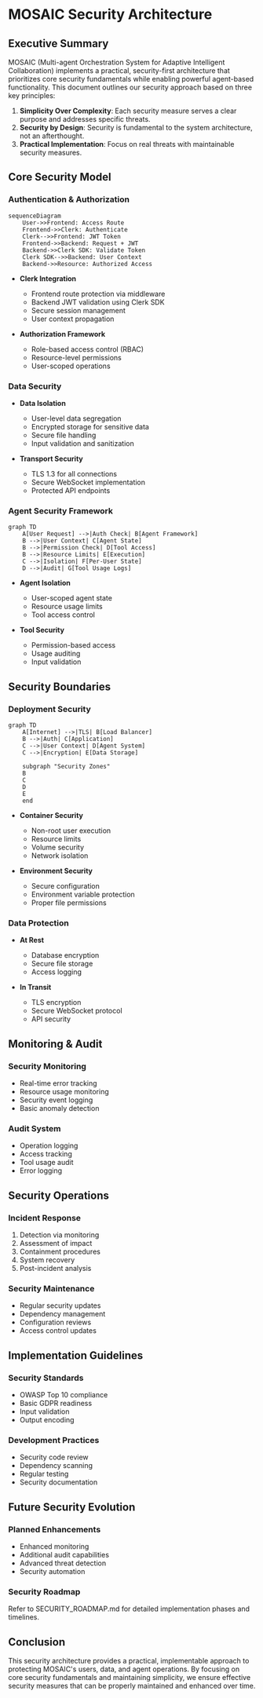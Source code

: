 # MOSAIC Security Architecture

## Executive Summary

MOSAIC (Multi-agent Orchestration System for Adaptive Intelligent Collaboration) implements a practical, security-first architecture that prioritizes core security fundamentals while enabling powerful agent-based functionality. This document outlines our security approach based on three key principles:

1. **Simplicity Over Complexity**: Each security measure serves a clear purpose and addresses specific threats.
2. **Security by Design**: Security is fundamental to the system architecture, not an afterthought.
3. **Practical Implementation**: Focus on real threats with maintainable security measures.

## Core Security Model

### Authentication & Authorization
```mermaid
sequenceDiagram
    User->>Frontend: Access Route
    Frontend->>Clerk: Authenticate
    Clerk-->>Frontend: JWT Token
    Frontend->>Backend: Request + JWT
    Backend->>Clerk SDK: Validate Token
    Clerk SDK-->>Backend: User Context
    Backend->>Resource: Authorized Access
```

- **Clerk Integration**
  - Frontend route protection via middleware
  - Backend JWT validation using Clerk SDK
  - Secure session management
  - User context propagation

- **Authorization Framework**
  - Role-based access control (RBAC)
  - Resource-level permissions
  - User-scoped operations

### Data Security

- **Data Isolation**
  - User-level data segregation
  - Encrypted storage for sensitive data
  - Secure file handling
  - Input validation and sanitization

- **Transport Security**
  - TLS 1.3 for all connections
  - Secure WebSocket implementation
  - Protected API endpoints

### Agent Security Framework

```mermaid
graph TD
    A[User Request] -->|Auth Check| B[Agent Framework]
    B -->|User Context| C[Agent State]
    B -->|Permission Check| D[Tool Access]
    B -->|Resource Limits| E[Execution]
    C -->|Isolation| F[Per-User State]
    D -->|Audit| G[Tool Usage Logs]
```

- **Agent Isolation**
  - User-scoped agent state
  - Resource usage limits
  - Tool access control

- **Tool Security**
  - Permission-based access
  - Usage auditing
  - Input validation

## Security Boundaries

### Deployment Security
```mermaid
graph TD
    A[Internet] -->|TLS| B[Load Balancer]
    B -->|Auth| C[Application]
    C -->|User Context| D[Agent System]
    C -->|Encryption| E[Data Storage]
    
    subgraph "Security Zones"
    B
    C
    D
    E
    end
```

- **Container Security**
  - Non-root user execution
  - Resource limits
  - Volume security
  - Network isolation

- **Environment Security**
  - Secure configuration
  - Environment variable protection
  - Proper file permissions

### Data Protection

- **At Rest**
  - Database encryption
  - Secure file storage
  - Access logging

- **In Transit**
  - TLS encryption
  - Secure WebSocket protocol
  - API security

## Monitoring & Audit

### Security Monitoring
- Real-time error tracking
- Resource usage monitoring
- Security event logging
- Basic anomaly detection

### Audit System
- Operation logging
- Access tracking
- Tool usage audit
- Error logging

## Security Operations

### Incident Response
1. Detection via monitoring
2. Assessment of impact
3. Containment procedures
4. System recovery
5. Post-incident analysis

### Security Maintenance
- Regular security updates
- Dependency management
- Configuration reviews
- Access control updates

## Implementation Guidelines

### Security Standards
- OWASP Top 10 compliance
- Basic GDPR readiness
- Input validation
- Output encoding

### Development Practices
- Security code review
- Dependency scanning
- Regular testing
- Security documentation

## Future Security Evolution

### Planned Enhancements
- Enhanced monitoring
- Additional audit capabilities
- Advanced threat detection
- Security automation

### Security Roadmap
Refer to SECURITY_ROADMAP.md for detailed implementation phases and timelines.

## Conclusion

This security architecture provides a practical, implementable approach to protecting MOSAIC's users, data, and agent operations. By focusing on core security fundamentals and maintaining simplicity, we ensure effective security measures that can be properly maintained and enhanced over time.
